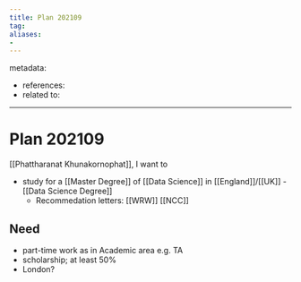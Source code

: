 ```yaml
---
title: Plan 202109
tag:
aliases:
- 
---
```


metadata:
- references:
- related to:

---

# Plan 202109

[[Phattharanat Khunakornophat]], I want to

- study for a [[Master Degree]] of [[Data Science]] in [[England]]/[[UK]] - [[Data Science Degree]]
	- Recommedation letters: [[WRW]] [[NCC]]

## Need
- part-time work as in Academic area e.g. TA
- scholarship; at least 50%
- London?